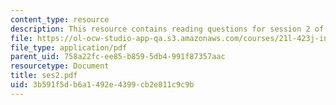 ```yaml
---
content_type: resource
description: This resource contains reading questions for session 2 of the course.
file: https://ol-ocw-studio-app-qa.s3.amazonaws.com/courses/21l-423j-introduction-to-anglo-american-folk-music-fall-2005/3b591f5db6a1492e4399cb2e811c9c9b_ses2.pdf
file_type: application/pdf
parent_uid: 758a22fc-ee85-b859-5db4-991f87357aac
resourcetype: Document
title: ses2.pdf
uid: 3b591f5d-b6a1-492e-4399-cb2e811c9c9b
---
```

